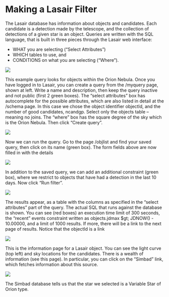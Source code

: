 # Making a Lasair Filter

The Lasair database has information about objects and candidates. Each candidate is a detection made by the telescope, and the collection of detections of a given star is an object. Queries are written with the SQL language, that is built in three pieces through the Lasair web interface:

*   WHAT you are selecting (“Select Attributes”)
*   WHICH tables to use, and
*   CONDITIONS on what you are selecting (“Where”).

[![](https://lasair-ztf.lsst.ac.uk/lasair/static/cookbook/query/fig1.png)](https://lasair-ztf.lsst.ac.uk/lasair/static/cookbook/query/fig1.png)

This example query looks for objects within the Orion Nebula. Once you have logged in to Lasair, you can create a query from the /myquery page, shown at left. Write a name and description, then keep the query inactive and not public (first 2 green boxes). The “select attributes” box has autocomplete for the possible attributes, which are also listed in detail at the /schema page. In this case we chose the object identifier objectId, and the number of good candidates, ncandgp. Select only the objects table – meaning no joins. The “where” box has the square degree of the sky which is the Orion Nebula. Then click “Create query”.

[![](https://lasair-ztf.lsst.ac.uk/lasair/static/cookbook/query/fig2.png)](https://lasair-ztf.lsst.ac.uk/lasair/static/cookbook/query/fig2.png)

Now we can run the query. Go to the page /objlist and find your saved query, then click on its name (green box). The form fields above are now filled in with the details

[![](https://lasair-ztf.lsst.ac.uk/lasair/static/cookbook/query/fig3.png)](https://lasair-ztf.lsst.ac.uk/lasair/static/cookbook/query/fig3.png)

In addition to the saved query, we can add an additional constraint (green box), where we restrict to objects that have had a detection in the last 10 days. Now click “Run filter”.

[![](https://lasair-ztf.lsst.ac.uk/lasair/static/cookbook/query/fig4.png)](https://lasair-ztf.lsst.ac.uk/lasair/static/cookbook/query/fig4.png)

The results appear, as a table with the columns as specified in the “select attributes” part of the query. The actual SQL that runs against the database is shown. You can see (red boxes) an execution time limit of 300 seconds, the “recent” events constraint written as objects.jdmax $gt; JDNOW() - 10.00000, and a limit of 1000 results. If more, there will be a link to the next page of results. Notice that the objectId is a link

[![](https://lasair-ztf.lsst.ac.uk/lasair/static/cookbook/query/fig5.png)](https://lasair-ztf.lsst.ac.uk/lasair/static/cookbook/query/fig5.png)

This is the information page for a Lasair object. You can see the light curve (top left) and sky locations for the candidates. There is a wealth of information (see this page). In particular, you can click on the “Simbad” link, which fetches information about this source.

[![](https://lasair-ztf.lsst.ac.uk/lasair/static/cookbook/query/fig6.png)](https://lasair-ztf.lsst.ac.uk/lasair/static/cookbook/query/fig6.png)

The Simbad database tells us that the star we selected is a Variable Star of Orion type.

